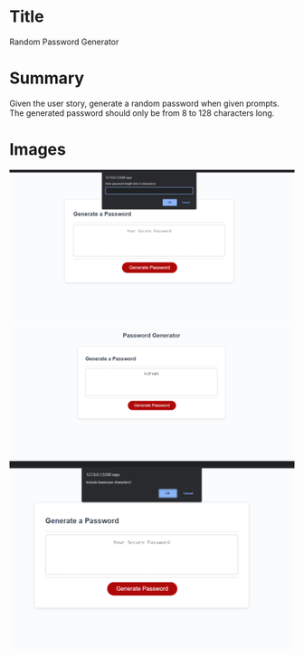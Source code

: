 # Title 
Random Password Generator 

# Summary

Given the user story, generate a random password when given prompts. The generated password should only be from 8 to 128 characters long.

# Images

![](./Develop/assets/2023-03-18-06-15-19.png)
![](./Develop/assets/2023-03-18-06-17-45.png)
![](./Develop/assets/2023-03-18-06-18-00.png)